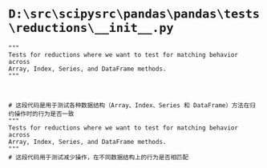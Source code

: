 # `D:\src\scipysrc\pandas\pandas\tests\reductions\__init__.py`

```
"""
Tests for reductions where we want to test for matching behavior across
Array, Index, Series, and DataFrame methods.
"""



# 这段代码是用于测试各种数据结构（Array、Index、Series 和 DataFrame）方法在归约操作时的行为是否一致
"""
Tests for reductions where we want to test for matching behavior across
Array, Index, Series, and DataFrame methods.
"""
# 这段代码用于测试减少操作，在不同数据结构上的行为是否相匹配
```
